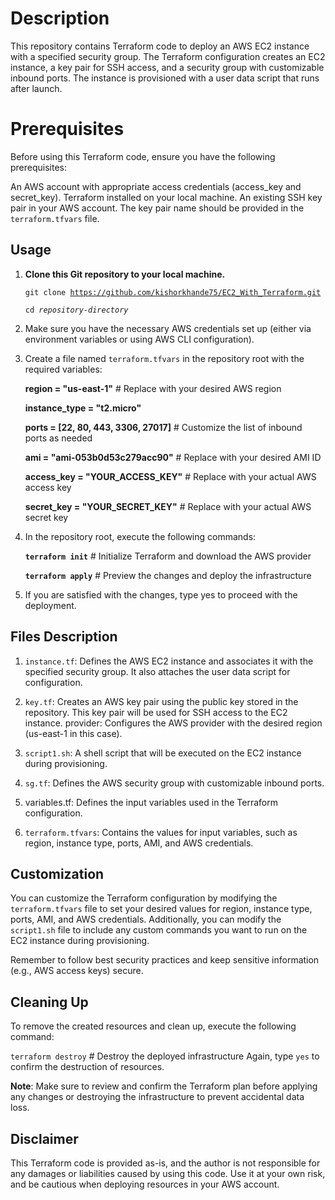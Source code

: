 # Description
This repository contains Terraform code to deploy an AWS EC2 instance with a specified security group. The Terraform configuration creates an EC2 instance, a key pair for SSH access, and a security group with customizable inbound ports. The instance is provisioned with a user data script that runs after launch.

# Prerequisites
Before using this Terraform code, ensure you have the following prerequisites:

An AWS account with appropriate access credentials (access_key and secret_key).
Terraform installed on your local machine.
An existing SSH key pair in your AWS account. The key pair name should be provided in the <code>terraform.tfvars</code> file.
## Usage
1. **Clone this Git repository to your local machine.**

    <code>git clone https://github.com/kishorkhande75/EC2_With_Terraform.git</code>

    <code>cd <em>repository-directory</em> </code>

2. Make sure you have the necessary AWS credentials set up (either via environment variables or using AWS CLI configuration).
3. Create a file named <code>terraform.tfvars</code> in the repository root with the required variables:

    **region = "us-east-1"**    # Replace with your desired AWS region

    **instance_type = "t2.micro"**

    **ports = [22, 80, 443, 3306, 27017]**   # Customize the list of inbound ports as needed

    **ami = "ami-053b0d53c279acc90"**   # Replace with your desired AMI ID

    **access_key = "YOUR_ACCESS_KEY"**   # Replace with your actual AWS access key

    **secret_key = "YOUR_SECRET_KEY"**   # Replace with your actual AWS secret key

1. In the repository root, execute the following commands:

    <code>**terraform init**</code>     # Initialize Terraform and download the AWS provider

    <code>**terraform apply**</code>     # Preview the changes and deploy the infrastructure

1. If you are satisfied with the changes, type yes to proceed with the deployment.

## Files Description
1. <code>instance.tf</code>: Defines the AWS EC2 instance and associates it with the specified security group. It also attaches the user data script for configuration.

2. <code>key.tf</code>: Creates an AWS key pair using the public key stored in the repository. This key pair will be used for SSH access to the EC2 instance.
    provider: Configures the AWS provider with the desired region (us-east-1 in this case).

3. <code>script1.sh</code>: A shell script that will be executed on the EC2 instance during provisioning.

4. <code>sg.tf</code>: Defines the AWS security group with customizable inbound ports.

5. variables.tf: Defines the input variables used in the Terraform configuration.

6. <code>terraform.tfvars</code>: Contains the values for input variables, such as region, instance type, ports, AMI, and AWS credentials.

## Customization
You can customize the Terraform configuration by modifying the <code>terraform.tfvars</code> file to set your desired values for region, instance type, ports, AMI, and AWS credentials. Additionally, you can modify the <code>script1.sh</code> file to include any custom commands you want to run on the EC2 instance during provisioning.

Remember to follow best security practices and keep sensitive information (e.g., AWS access keys) secure.

## Cleaning Up
To remove the created resources and clean up, execute the following command:

<code>terraform destroy</code>   # Destroy the deployed infrastructure
Again, type <code>yes</code> to confirm the destruction of resources.

**Note**: Make sure to review and confirm the Terraform plan before applying any changes or destroying the infrastructure to prevent accidental data loss.

## Disclaimer
This Terraform code is provided as-is, and the author is not responsible for any damages or liabilities caused by using this code. Use it at your own risk, and be cautious when deploying resources in your AWS account.





